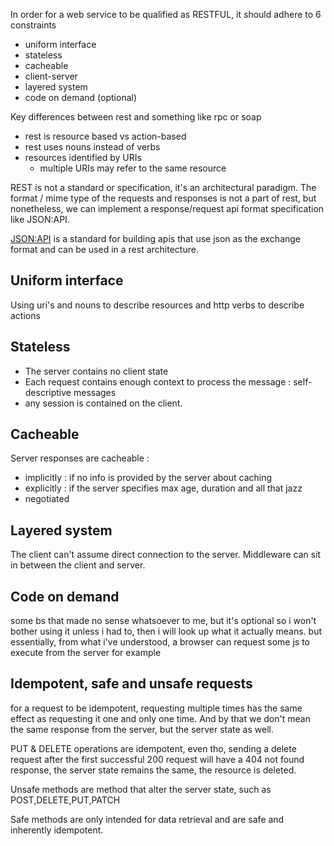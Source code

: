 In order for a web service to be qualified as RESTFUL, it should adhere to 6 constraints

- uniform interface
- stateless
- cacheable
- client-server
- layered system
- code on demand (optional)

Key differences between rest and something like rpc or soap

- rest is resource based vs action-based
- rest uses nouns instead of verbs
- resources identified by URIs
  - multiple URIs may refer to the same resource

REST is not a standard or specification, it's an architectural paradigm. The format / mime type of the requests and responses is not a part of rest, but nonetheless, we can implement a response/request api format specification like JSON:API.

[JSON:API](https://jsonapi.org/) is a standard for building apis that use json as the exchange format and can be used in a rest architecture.

## Uniform interface

Using uri's and nouns to describe resources and http verbs to describe actions

## Stateless

- The server contains no client state
- Each request contains enough context to process the message : self-descriptive messages
- any session is contained on the client.

## Cacheable

Server responses are cacheable :

- implicitly : if no info is provided by the server about caching
- explicitly : if the server specifies max age, duration and all that jazz
- negotiated

## Layered system

The client can't assume direct connection to the server.
Middleware can sit in between the client and server.

## Code on demand

some bs that made no sense whatsoever to me, but it's optional so i won't bother using it unless i had to, then i will look up what it actually means. but essentially, from what i've understood, a browser can request some js to execute from the server for example

## Idempotent, safe and unsafe requests

for a request to be idempotent, requesting multiple times has the same effect as requesting it one and only one time. And by that we don't mean the same response from the server, but the server state as well.

PUT & DELETE operations are idempotent, even tho, sending a delete request after the first successful 200 request will have a 404 not found response, the server state remains the same, the resource is deleted.

Unsafe methods are method that alter the server state, such as POST,DELETE,PUT,PATCH

Safe methods are only intended for data retrieval and are safe and inherently idempotent.
